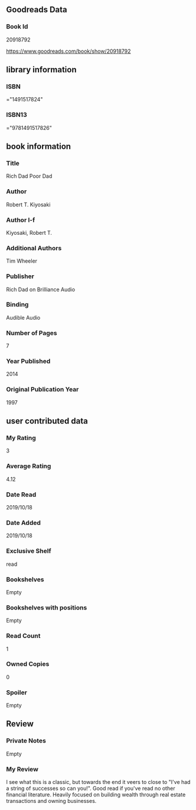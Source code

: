<!-- This template shows how to bulk convert all columns of data into one markdown file -->
<!-- caveat: substitution key matches column headers from default export. You will get a KeyError if there's a mismatch -->

## Goodreads Data

### Book Id 

20918792

https://www.goodreads.com/book/show/20918792

## library information

### ISBN 
="1491517824"

### ISBN13 
="9781491517826"

## book information

### Title
Rich Dad Poor Dad

### Author 
Robert T. Kiyosaki

### Author l-f 
Kiyosaki, Robert T.

### Additional Authors
Tim Wheeler

### Publisher 
Rich Dad on Brilliance Audio

### Binding
Audible Audio

### Number of Pages
7

### Year Published
2014

### Original Publication Year 
1997

## user contributed data

### My Rating
3

### Average Rating
4.12

### Date Read
2019/10/18

### Date Added
2019/10/18

### Exclusive Shelf
read

### Bookshelves
Empty

### Bookshelves with positions
Empty

### Read Count
1

### Owned Copies
0

### Spoiler 
Empty

## Review

### Private Notes
Empty

### My Review
I see what this is a classic, but towards the end it veers to close to "I've had a string of successes so can you!". Good read if you've read no other financial literature. Heavily focused on building wealth through real estate transactions and owning businesses.